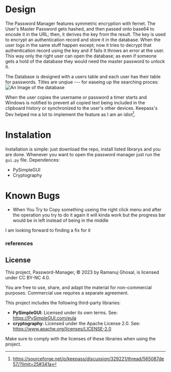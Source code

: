 # Design 
The Password Manager features symmetric encryption with fernet. The User's Master Password gets hashed, and then passed onto base64 to encode it in the URL; then, it derives the key from the result. The key is used to encrypt an authentication record and store it in the database. When the user logs in the same stuff happen except; now it tries to decrypt that authentication record using the key and if fails it throws an error at the user. This way only the right user can open the database; as even if someone gets a hold of the database they would need the master password to unlock it.

The Database is designed with a users table and each user has their table for passwords. Titles are unqiue --- for easeing up the searching proces:
![An Image of the database](https://github.com/Wandering-Explorer/password_manager/assets/102423760/62445458-1374-45c2-ac2e-c1ff6585973e)

When the user copies the username or password a timer starts and Windows is notified to prevent all copied text being included in the clipboard history or synchronized to the user's other devices. Keepass's Dev helped me a lot to implement the feature as I am an idiot[^1].

# Instalation 
Installation is simple: just download the repo, install listed librarys and you are done. Whenever you want to open the password manager just run the `gui.py` file.
Dependences:
- PySimpleGUI
- Cryptography
  
# Known Bugs
- When You Try to Copy something useing the right click menu and after the operation you try to do it again it will kinda work but the progress bar would be in left instead of being in the middle

I am looking forward to finding a fix for it 

### references
[^1]: https://sourceforge.net/p/keepass/discussion/329221/thread/565087de57/?limit=25#341a

## License
This project, Password-Manager, © 2023 by Ramanuj Ghosal, is licensed under CC BY-NC 4.0.

You are free to use, share, and adapt the material for non-commercial purposes. Commercial use requires a separate agreement.

This project includes the following third-party libraries:
- **PySimpleGUI**: Licensed under its own terms. See: https://PySimpleGUI.com/eula
- **cryptography**: Licensed under the Apache License 2.0. See: https://www.apache.org/licenses/LICENSE-2.0

Make sure to comply with the licenses of these libraries when using the project.

